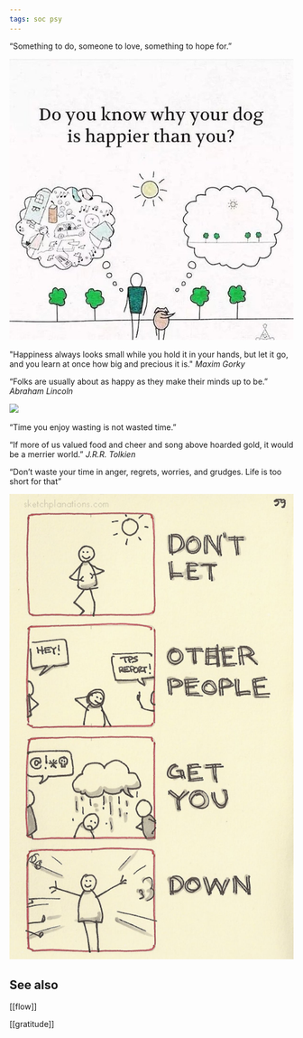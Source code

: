 ```yaml
---
tags: soc psy
---
```


“Something to do, someone to love, something to hope for.”

![](/static/img/happier-dog.jpeg)

"Happiness always looks small while you hold it in your hands, but let it go, and you learn at once how big and precious it is." _Maxim Gorky_

“Folks are usually about as happy as they make their minds up to be.” _Abraham Lincoln_

![](/static/img/notice-when-you-are-happy.png)

“Time you enjoy wasting is not wasted time.” 

“If more of us valued food and cheer and song above hoarded gold, it would be a merrier world.” _J.R.R. Tolkien_

“Don’t waste your time in anger, regrets, worries, and grudges. Life is too short for that” 

![](/static/img/dont-let-them-get-you-down.jpeg)

## See also 

[[flow]]

[[gratitude]]

